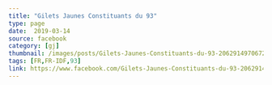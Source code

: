 ```yaml
---
title: "Gilets Jaunes Constituants du 93"
type: page
date:  2019-03-14
source: facebook
category: [gj]
thumbnail: /images/posts/Gilets-Jaunes-Constituants-du-93-2062914970672211.jpg
tags: [FR,FR-IDF,93]
link: https://www.facebook.com/Gilets-Jaunes-Constituants-du-93-2062914970672211/
---
```

